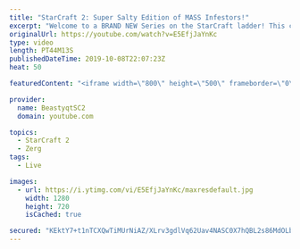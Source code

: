 ```yaml
---
title: "StarCraft 2: Super Salty Edition of MASS Infestors!"
excerpt: "Welcome to a BRAND NEW Series on the StarCraft ladder! This challenege is called \"Infestors to GM,\" where I play Mass Infestors and try to get to Grandmaster! I am allowing myself to make Queens as well, but other than that, the gameplan is INFESTORS!!!  This video features some Mass Infestor games against"
originalUrl: https://youtube.com/watch?v=E5EfjJaYnKc
type: video
length: PT44M13S
publishedDateTime: 2019-10-08T22:07:23Z
heat: 50

featuredContent: "<iframe width=\"800\" height=\"500\" frameborder=\"0\" src=\"https://www.youtube.com/embed/E5EfjJaYnKc\" allow=\"accelerometer; autoplay; encrypted-media; gyroscope; picture-in-picture\" allowfullscreen></iframe>"

provider:
  name: BeastyqtSC2
  domain: youtube.com

topics:
  - StarCraft 2
  - Zerg
tags:
  - Live

images:
  - url: https://i.ytimg.com/vi/E5EfjJaYnKc/maxresdefault.jpg
    width: 1280
    height: 720
    isCached: true

secured: "KEktY7+t1nTCXQwTiMUrNiAZ/XLrv3gdlVq62Uav4NASC0X7hQBL2s86MdOLb1IkIXb7CWx88Aj78GTkAfwr4Rwu9hBRUhWgqC0gMXTEdyxush1YmNF9iAkAvtBqs2y3JuckhtUxTQgdRPa68fAcA+mywNO72WHh2QXCmuzXEU0qL5gadLfQJHuePgwdisN3AlIWjE/pVIbX25H8g4iNqhzOC/ZZawxxZB4XGKvctW+c34/Y+8kgd0d/Csqr5Ua+Qy1kAnkhmrcNi0R3GFR883wiCB7m4Nsos3KJztsZZEgCekPb1ipKj5bOcHrgQPRG5U2TsJ6TJT7739IrUeTqxyPlN47mPVzyrp7KHDKhBxxSFxhNuk3zGO8r1RRbnLw3ufPF1vQisxeGt4fsiAE4S0hw8YKlyYoScC1f4JBs0Jo=;NtDjPZqiF3VdNfkwlsiwwg=="
---
```


